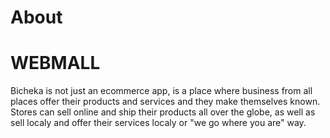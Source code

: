 # About

# WEBMALL

Bicheka is not just an ecommerce app, is a place where business from all places offer their products and services and they make themselves known.
Stores can sell online and ship their products all over the globe, as well as sell localy and offer their services localy or "we go where you are"
way.
